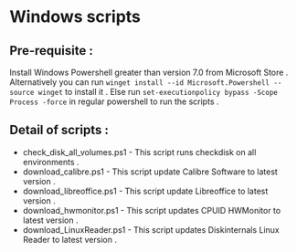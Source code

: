 # Windows scripts
## Pre-requisite : 
Install Windows Powershell greater than version 7.0 from Microsoft Store . Alternatively you can run `winget install --id Microsoft.Powershell --source winget` to install it .
Else run `set-executionpolicy bypass -Scope Process -force` in regular powershell to run the scripts .

## Detail of scripts :
* check_disk_all_volumes.ps1 - This script runs checkdisk on all environments .
* download_calibre.ps1 - This script update Calibre Software to latest version .    
* download_libreoffice.ps1 - This script update Libreoffice to latest version .
* download_hwmonitor.ps1 - This script updates CPUID HWMonitor to latest version .
* download_LinuxReader.ps1 - This script updates Diskinternals Linux Reader to latest version .
